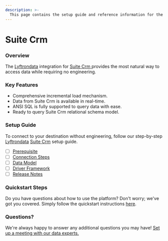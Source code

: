 ```yaml
---
description: >-
  This page contains the setup guide and reference information for the Suite Crm source connector.
---
```


# Suite Crm

### Overview

The [Lyftrondata](https://www.lyftrondata.com/) integration for [Suite Crm](https://www.lyftrondata.com/integration/suite-crm/)[ ](https://www.lyftrondata.com/integration/suite-crm/)provides the most natural way to access data while requiring no engineering.

### Key Features

* Comprehensive incremental load mechanism.
* Data from Suite Crm is available in real-time.&#x20;
* ANSI SQL is fully supported to query data with ease.
* Ready to query Suite Crm relational schema model.

### Setup Guide

To connect to your destination without engineering, follow our step-by-step [Lyftrondata](https://www.lyftrondata.com/)  [Suite Crm](https://www.lyftrondata.com/integration/suite-crm/) setup guide.

* [ ] [Prerequisite](../../sales-analytics/suite-crm/prerequisite.md)
* [ ] [Connection Steps](../../sales-analytics/suite-crm/connection-steps.md)
* [ ] [Data Model](../../sales-analytics/suite-crm/data-model/)
* [ ] [Driver Framework](../../sales-analytics/suite-crm/driver-framework/)
* [ ] [Release Notes](../../sales-analytics/suite-crm/release-notes.md)

### Quickstart Steps

Do you have questions about how to use the platform? Don't worry; we've got you covered. Simply follow the quickstart instructions [here](../../../quickstart-steps.md).

### Questions? <a href="#questions" id="questions"></a>

We're always happy to answer any additional questions you may have! [Set up a meeting with our data experts.](https://www.lyftrondata.com/book-a-meeting/)

